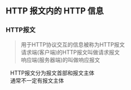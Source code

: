 ## HTTP 报文内的 HTTP 信息
### HTTP报文
> 用于HTTP协议交互的信息被称为HTTP报文    
> 请求端(客户端)的HTTP报文叫做请求报文    
> 响应端(服务器端)的叫做响应报文

    HTTP报文分为报文首部和报文主体    
    通常不一定有报文主体

